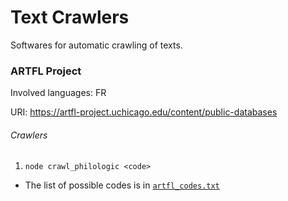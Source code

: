 # Text Crawlers

Softwares for automatic crawling of texts.

### ARTFL Project

Involved languages: FR

URI: https://artfl-project.uchicago.edu/content/public-databases

###### Crawlers

1. `node crawl_philologic <code>`
  - The list of possible codes is in [`artfl_codes.txt`](./artfl_codes.txt)
